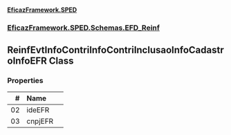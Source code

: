 #### [EficazFramework.SPED](EficazFrameworkSPED.md 'EficazFramework SPED')
### [EficazFramework.SPED.Schemas.EFD_Reinf](EficazFramework.SPED.Schemas.EFD_Reinf.md 'EficazFramework.SPED.Schemas.EFD_Reinf')

## ReinfEvtInfoContriInfoContriInclusaoInfoCadastroInfoEFR Class
### Properties

| # | Name | |
| ---: | :--- | :--- |
| 02 | ideEFR |  |
| 03 | cnpjEFR |  |
